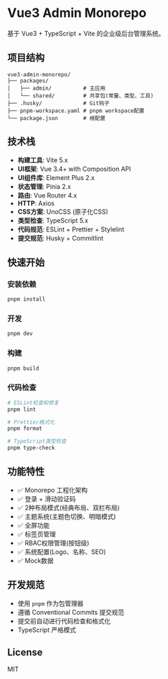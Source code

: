 # Vue3 Admin Monorepo

基于 Vue3 + TypeScript + Vite 的企业级后台管理系统。

## 项目结构

```
vue3-admin-monorepo/
├── packages/
│   ├── admin/          # 主应用
│   └── shared/         # 共享包(常量、类型、工具)
├── .husky/             # Git钩子
├── pnpm-workspace.yaml # pnpm workspace配置
└── package.json        # 根配置
```

## 技术栈

- **构建工具**: Vite 5.x
- **UI框架**: Vue 3.4+ with Composition API
- **UI组件库**: Element Plus 2.x
- **状态管理**: Pinia 2.x
- **路由**: Vue Router 4.x
- **HTTP**: Axios
- **CSS方案**: UnoCSS (原子化CSS)
- **类型检查**: TypeScript 5.x
- **代码规范**: ESLint + Prettier + Stylelint
- **提交规范**: Husky + Commitlint

## 快速开始

### 安装依赖

```bash
pnpm install
```

### 开发

```bash
pnpm dev
```

### 构建

```bash
pnpm build
```

### 代码检查

```bash
# ESLint检查和修复
pnpm lint

# Prettier格式化
pnpm format

# TypeScript类型检查
pnpm type-check
```

## 功能特性

- ✅ Monorepo 工程化架构
- ✅ 登录 + 滑动验证码
- ✅ 2种布局模式(经典布局、双栏布局)
- ✅ 主题系统(主题色切换、明暗模式)
- ✅ 全屏功能
- ✅ 标签页管理
- ✅ RBAC权限管理(按钮级)
- ✅ 系统配置(Logo、名称、SEO)
- ✅ Mock数据

## 开发规范

- 使用 `pnpm` 作为包管理器
- 遵循 Conventional Commits 提交规范
- 提交前自动进行代码检查和格式化
- TypeScript 严格模式

## License

MIT
